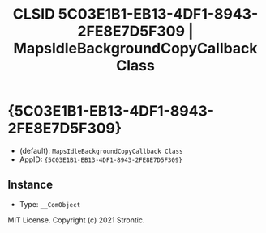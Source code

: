 ﻿---
title: "CLSID 5C03E1B1-EB13-4DF1-8943-2FE8E7D5F309 | MapsIdleBackgroundCopyCallback Class"
excerpt: What is COM-Object CLSID 5C03E1B1-EB13-4DF1-8943-2FE8E7D5F309?
---

# {5C03E1B1-EB13-4DF1-8943-2FE8E7D5F309}

* (default): `MapsIdleBackgroundCopyCallback Class`
* AppID: `{5C03E1B1-EB13-4DF1-8943-2FE8E7D5F309}`

## Instance

* Type: `__ComObject`

MIT License. Copyright (c) 2021 Strontic.



